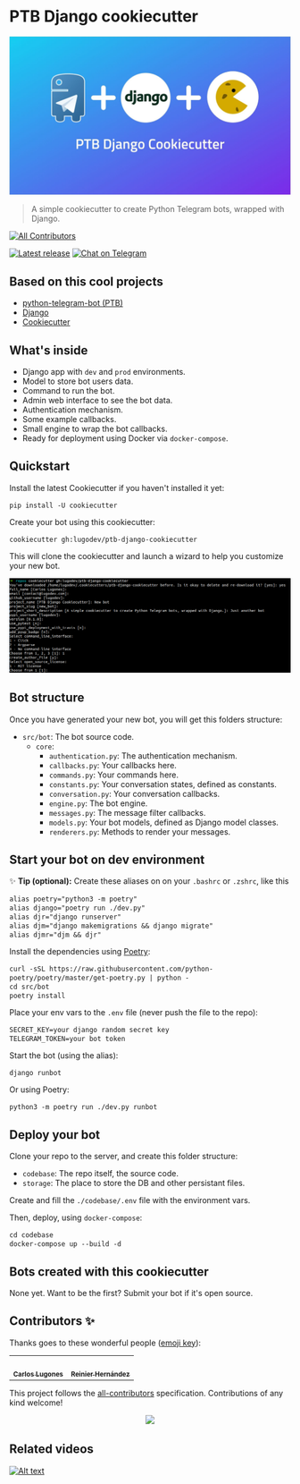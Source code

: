 # PTB Django cookiecutter

![PTB Django Cookiecutter](docs/cover.jpg)

> A simple cookiecutter to create Python Telegram bots, wrapped with Django.

<!-- ALL-CONTRIBUTORS-BADGE:START - Do not remove or modify this section -->
[![All Contributors](https://img.shields.io/badge/all_contributors-2-orange.svg?style=flat-square)](#contributors)
<!-- ALL-CONTRIBUTORS-BADGE:END -->

[![Latest release](https://img.shields.io/github/release/lugodev/ptb-django-cookiecutter.svg)](https://github.com/lugodev/ptb-django-cookiecutter/releases)
[![Chat on Telegram](https://img.shields.io/badge/Chat%20on-Telegram-brightgreen.svg)](https://t.me/LugodevChat)

## Based on this cool projects

* [python-telegram-bot (PTB)](https://python-telegram-bot.org)
* [Django](https://djangoproject.com)
* [Cookiecutter](https://cookiecutter.readthedocs.io)

## What's inside

* Django app with `dev` and `prod` environments.
* Model to store bot users data.
* Command to run the bot.
* Admin web interface to see the bot data.
* Authentication mechanism.
* Some example callbacks.
* Small engine to wrap the bot callbacks.
* Ready for deployment using Docker via `docker-compose`.

## Quickstart

Install the latest Cookiecutter if you haven't installed it yet:

    pip install -U cookiecutter

Create your bot using this cookiecutter:

    cookiecutter gh:lugodev/ptb-django-cookiecutter

This will clone the cookiecutter and launch a wizard to help you customize your new bot.

![Installation](docs/terminal0.png)

## Bot structure

Once you have generated your new bot, you will get this folders structure:

* `src/bot`: The bot source code.
    * `core`:
        * `authentication.py`: The authentication mechanism.
        * `callbacks.py`: Your callbacks here.
        * `commands.py`: Your commands here.
        * `constants.py`: Your conversation states, defined as constants.
        * `conversation.py`: Your conversation callbacks.
        * `engine.py`: The bot engine.
        * `messages.py`: The message filter callbacks.
        * `models.py`: Your bot models, defined as Django model classes.
        * `renderers.py`: Methods to render your messages.

## Start your bot on dev environment

✨ **Tip (optional):** Create these aliases on on your `.bashrc` or `.zshrc`, like this

    alias poetry="python3 -m poetry"
    alias django="poetry run ./dev.py"
    alias djr="django runserver"
    alias djm="django makemigrations && django migrate"
    alias djmr="djm && djr"

Install the dependencies using [Poetry](https://python-poetry.org):

    curl -sSL https://raw.githubusercontent.com/python-poetry/poetry/master/get-poetry.py | python -
    cd src/bot
    poetry install

Place your env vars to the `.env` file (never push the file to the repo):

    SECRET_KEY=your django random secret key
    TELEGRAM_TOKEN=your bot token

Start the bot (using the alias):

    django runbot

Or using Poetry:

    python3 -m poetry run ./dev.py runbot

## Deploy your bot

Clone your repo to the server, and create this folder structure:

* `codebase`: The repo itself, the source code.
* `storage`: The place to store the DB and other persistant files.

Create and fill the `./codebase/.env` file with the environment vars.

Then, deploy, using `docker-compose`:

    cd codebase
    docker-compose up --build -d

## Bots created with this cookiecutter

None yet. Want to be the first? Submit your bot if it's open source.

## Contributors ✨

Thanks goes to these wonderful people ([emoji key](https://allcontributors.org/docs/en/emoji-key)):

<!-- ALL-CONTRIBUTORS-LIST:START - Do not remove or modify this section -->
<!-- prettier-ignore-start -->
<!-- markdownlint-disable -->
<table>
  <tr>
    <td align="center"><a href="http://lugodev.com"><img src="https://avatars.githubusercontent.com/u/18733370?v=4" width="100px;" alt=""/><br /><sub><b>Carlos Lugones</b></sub></a></td>
    <td align="center"><a href="https://blog.ragnarok22.dev"><img src="https://avatars.githubusercontent.com/u/8838803?v=4" width="100px;" alt=""/><br /><sub><b>Reinier Hernández</b></sub></a></td>
  </tr>
</table>

<!-- markdownlint-restore -->
<!-- prettier-ignore-end -->

<!-- ALL-CONTRIBUTORS-LIST:END -->

This project follows the [all-contributors](https://github.com/all-contributors/all-contributors) specification. Contributions of any kind welcome!

<p align="center">
    <img src="http://ForTheBadge.com/images/badges/made-with-python.svg">
</p>

## Related videos

[![Alt text](https://img.youtube.com/vi/3mlE6QGyx78/0.jpg)](https://www.youtube.com/watch?v=3mlE6QGyx78)
